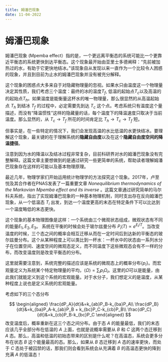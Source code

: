 ```yaml
---
title: 姆潘巴现象
date: 11-04-2022
---
```

# 姆潘巴现象

姆潘巴现象 (Mpemba effect）指的是，一个更远离平衡态的系统可能比一个更靠近平衡态的系统更快到达平衡态。这个现象最开始由亚里士多德阐释：“先前被加热过的水，有助于它更快地结冰。”该现象自从发现以来一直作为一个比较令人困惑的现象，并且到目前为止水的姆潘巴现象并没有被充分解释。

这个现象的困惑点大多来自于对隐藏物理量的忽视。如果水只由温度这一个物理量决定其性质，我们考虑三个温度：最终的冰的温度$T_f$, 低温的起始点$T_c$以及高温的的起始点$T_h$。如果温度是能衡量这杯水的唯一物理量，那么很显然的从高温起始点 $T_h$ 到结冰 $T_f$ 的过程中，必定需要先到达 $T_c$ 这个点。考虑系统只有温度这个量描述，而没有“降温惯性”这样的隐藏量的话，每个温度下的降温速度只取决于当前温度。那么显然的，从 $T_c\to T_f$ 所花的时间肯定比 $T_h\to T_c\to T_f$ 短。

但事实是，在一些特定的情况下，我们会发现高温的水比低温的水更快结冰。要理解这个现象，最关键的在于理解系统的**隐藏自由度**以及在这个**隐藏自由度空间的降温捷径**。

注意到因为水的降温以及结冰过程非常复杂，目前科研界对水的姆潘巴现象没有完整解释。这篇文章主要想做到的是通过研究一些更简单的系统，帮助读者理解姆潘巴现象存在这样的可能以及基本物理原理。


最近几年，物理学家们开始运用统计物理学的方法探究这个现象。2017年，卢至悦及其合作者在PNAS发表了一篇重要文章 *Nonequilibrium thermodynamics of the Markovian Mpemba effect and its inverse* 。这篇文章通过研究简单的马尔科夫系统，指出了实现姆潘巴现象的一种基本物理机制，同时支出存在反向姆潘巴现象，从一个低温态 $T_i$ 出发，到达一个温度更高的末态在特定条件下可以比达到一个温度略低的末态更快。

这个现象的基本物理图像是这样：一个系统由三个微观状态组成，微观状态有不同的能量$E_1, E_2, E_3$。 系统在平衡的时候会处于玻尔兹曼分布 $P_i(T)\propto e^{E_i/T}$。当改变温度的时候，三个态之间的概率会相互迁移从而在一定时间后到达新的平衡态的玻尔兹曼分布。这个从某种程度上可以类比到一杯水：一杯水中的状态由一系列水分子在位置空间、速度空间的微观态定义，而不同温度下这些微观态会有不一样的分布，而改变温度则是改变平衡态的分布。

这里就需要注意到，系统完整的描述应该是系统的微观态上的概率分布$\{p_i\}$。而宏观量定义为系统某个特定物理量的平均，$\langle\Omega\rangle=\sum_i p_i\Omega_i$。这里的$\Omega$可以是能量，由此我们就能定义到这个系统的宏观能量。对于水分子，我们想定义的是温度，从某种程度上说也是定义系统的宏观能量。

考虑如下的三个态分布

$$
\begin{aligned}
\frac{dP_A}{dt}&=k_{ab}P_B-k_{ba}P_A\\
\frac{dP_B}{dt}&=k_{ba}P_A-k_{ab}P_B + k_{bc}P_C-k_{cb}P_B\\
\frac{dP_C}{dt}&=k_{cb}P_B-k_{bc}P_C
\end{aligned}
$$
改变温度后，概率重新在这三个态之间分布。由于态 $A$ 的能量最低，我们的末态应该几乎全部分布在低温的 $A$ 上面，也就是说概率需要从 $B$ 和 $C$ 这两个态迁移到 $A$ 态。那么，高温和低温的初始态带来的区别是什么呢？在高温态，系统会更多分布在状态 $B$ 这个能量最高的态。那么，如果从 $B$ 态迁移到 $A$ 态的速率更快，而处于 $C$ 态处于被囚禁的话，那我们则会看到系统会从充满着 $B$ 的高温态更快的降到充满 $A$ 的低温态！